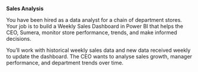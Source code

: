
**Sales Analysis**

You have been hired as a data analyst for a chain of department stores. Your job is to build a Weekly Sales
Dashboard in Power BI that helps the CEO, Sumera, monitor store performance, trends, and make
informed decisions.

You’ll work with historical weekly sales data and new data received weekly to update the dashboard. The
CEO wants to analyse sales growth, manager performance, and department trends over time.
